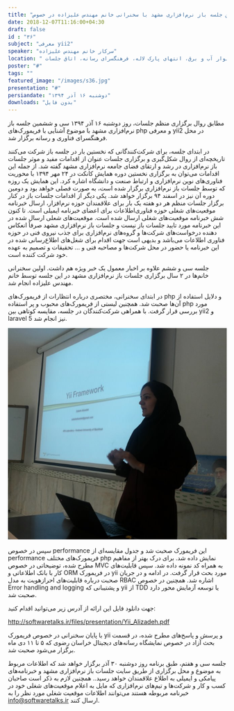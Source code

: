 ```yaml
---
title: "سی و ششمین جلسه باز نرم‌افزاری مشهد با سخنرانی خانم مهندس علیزاده در خصوص yii برگزار شد"
date: 2018-12-07T11:16:00+04:30
draft: false
id : "۳۶"
subject: "معرفی yii2"
speaker: "سرکار خانم مهندس علیزاده"
location: " بلوار آب و برق، انتهای پارک لاله، فرهنگسرای رسانه، اتاق جلسات"
poster: "#"
tags: ""
featured_image: "/images/s36.jpg"
presentation: "#"
persiandate: "دوشنبه ۱۶ آذر ۱۳۹۴"
downloads: "بدون فایل"
---
```


مطابق روال برگزاری منظم جلسات، روز دوشنبه ۱۶ آذر ۱۳۹۴ سی و ششمین جلسه باز نرم‌افزاری مشهد با موضوع آشنایی با فریمورک‌های php و معرفی yii2 در محل فرهنگسرای فناوری و رسانه برگزار شد.

در ابتدای جلسه، برای شرکت‌کنندگانی که نخستین بار در جلسه باز شرکت‌ می‌کنند تاریخچه‌ای از روال شکل‌گیری و برگزاری جلسات عنوان از اقدامات مفید و موثر جلسات باز نرم‌افزاری در رشد و ارتقای فضای جامعه نرم‌افزاری مشهد گفته شد. از جمله این اقدامات می‌توان به برگزاری نخستین دوره همایش کانکت در ۲۴ مهر ۱۳۹۴ با محوریت فناوری‌های نوین نرم‌افزاری و ارتباط صنعت و دانشگاه اشاره کرد. این همایش یک روزه که توسط جلسات باز نرم‌افزاری برگزار شده است، به صورت فصلی خواهد بود و دومین دوره آن نیز در اسفند ۹۴ برگزار خواهد شد.
یکی دیگر از اقدامات جلسات باز در کنار برگزار جلسات منظم هر دو هفته یک بار برای علاقمندان حوزه نرم‌افزار، ارسال خبرنامه موقعیت‌های شغلی حوزه فناوری‌اطلاعات برای اعضای خبرنامه ایمیلی است. تا کنون شش خبرنامه موقعیت‌های شغلی ارسال شده است. موقعیت‌های شعلی ارسال شده در این خبرنامه مورد تایید جلسات باز نیست و جلسات باز نرم‌افزاری مشهد صرفاً انعکاس دهنده درخواست‌های شرکت‌ها و گروه‌های نرم‌افزاری برای جذب نیروی فنی در حوزه فناوری اطلاعات می‌باشد و بدیهی است جهت اقدام برای شغل‌های اطلاع‌رسانی شده در این خبرنامه یا حضور در محل شرکت‌ها و مصاحبه فنی و ... تحقیقات و تصمیم به عهده خود شرکت کننده است.

جلسه سی و ششم علاوه بر اخبار معمول یک خبر ویژه هم داشت. اولین سخنرانی‌ خانم‌ها در ۲ سال برگزاری جلسات باز نرم‌افزاری مشهد در این جلسه توسط خانم مهندس علیزاده انجام شد.

در ابتدای سخنرانی، مختصری درباره انتظارات از فریمورک‌های php و دلایل استفاده از آن‌ها صحبت شد. همچنین لیستی از فریمورک‌های محبوب و پر استفاده php مورد بررسی قرار گرفت. با همراهی شرکت‌کنندگان در جلسه، مقایسه کوتاهی بین yii2 و laravel 5 نیز انجام شد.

![](/images/s36.jpg)


سپس در خصوص performance این فریمورک صحبت شد و جدول مقایسه‌ای از performance فریمورک‌های مختلف php نمایش داده شد. برای درک بهتر از مفاهیم مطرح شده، توضیحاتی در خصوص MVC به همراه کد نمونه داده شد. سپس قابلیت‌های کار با بانک اطلاعاتی و ORM در فریمورک yii مورد بحث قرار گرفت. در ادامه و در جریان صحبت درباره قابلیت‌های احرازهویت به مدل RBAC اشاره شد. همچنین در خصوص Error handling and logging و پشتیبانی که yii از TDD یا توسعه آزمایش محور دارد صحبت شد.

جهت دانلود فایل این ارائه از آدرس زیر می‌توانید اقدام کنید:

http://softwaretalks.ir/files/presentation/Yii_Alizadeh.pdf

با پایان سخنرانی در خصوص فریمورک yii و پرسش و پاسخ‌های مطرح شده، در قسمت بحث آزاد در خصوص نمایشگاه رسانه‌های دیجیتال خراسان رضوی که ۵ تا ۱۱ دی ماه برگزار می‌شود صحبت شد. 

جلسه سی و هفتم، طبق برنامه روز دوشنبه ۳۰ آذر برگزار خواهد شد که اطلاعات مربوط به موضوع و محل برگزاری از طریق سایت جلسات باز نرم‌افزاری مشهد و خبرنامه‌های پیامکی و ایمیلی به اطلاع علاقمندان خواهد رسید.. همچنین لازم به ذکر است صاحبان کسب و کار و شرکت‌ها و تیم‌های نرم‌افزاری که مایل به اعلام موقعیت‌های شغلی خود در خبرنامه مربوطه هستند می‌توانند اطلاعات موقعیت شغلی مورد نظر را به info@softwaretalks.ir ارسال کنند.